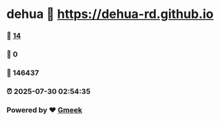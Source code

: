 # dehua :link: https://dehua-rd.github.io 
### :page_facing_up: [14](https://dehua-rd.github.io/tag.html) 
### :speech_balloon: 0 
### :hibiscus: 146437 
### :alarm_clock: 2025-07-30 02:54:35 
### Powered by :heart: [Gmeek](https://github.com/Meekdai/Gmeek)
